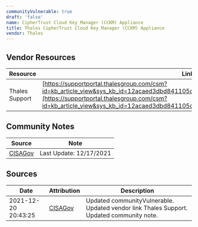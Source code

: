```yaml
---
communityVulnerable: true
draft: 'false'
name: CipherTrust Cloud Key Manager (CCKM) Appliance
title: Thales CipherTrust Cloud Key Manager (CCKM) Appliance
vendor: Thales
---
```


## Vendor Resources
| Resource | Link |
| --- | --- |
| Thales Support | [https://supportportal.thalesgroup.com/csm?id=kb_article_view&sys_kb_id=12acaed3dbd841105d310573f3961953&sysparm_article=KB0025297](https://supportportal.thalesgroup.com/csm?id=kb_article_view&sys_kb_id=12acaed3dbd841105d310573f3961953&sysparm_article=KB0025297) |


## Community Notes
| Source | Note |
| --- | --- |
| [CISAGov](https://raw.githubusercontent.com/cisagov/log4j-affected-db/develop/README.md) | Last Update: 12/17/2021 |

## Sources
| Date | Attribution | Description |
| --- | --- | --- |
| 2021-12-20 20:43:25 | [CISAGov](https://raw.githubusercontent.com/cisagov/log4j-affected-db/develop/README.md) | Updated communityVulnerable. Updated vendor link Thales Support. Updated community note.  |
